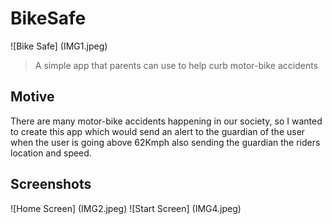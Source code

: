 # BikeSafe

![Bike Safe] (IMG1.jpeg)

> A simple app that parents can use to help curb motor-bike accidents

## Motive
There are many motor-bike accidents happening in our society, so I wanted to create this app which would send an alert to the guardian of the user when the user is going above 62Kmph also sending the guardian the riders location and speed. 

## Screenshots
![Home Screen] (IMG2.jpeg) ![Start Screen] (IMG4.jpeg)
